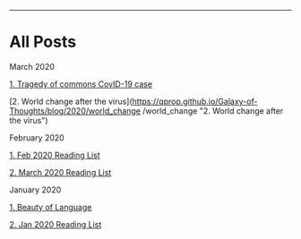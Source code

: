 _____________________________________________________________________

# All Posts

March 2020

[1. Tragedy of commons CovID-19 case](https://qprop.github.io/Galaxy-of-Thoughts/blog/2020/tragedy_of_commons/tragedy_of_commons "1. Tragedy of commons CovID-19 case")

[2. World change after the virus](https://qprop.github.io/Galaxy-of-Thoughts/blog/2020/world_change /world_change "2. World change after the virus")

February 2020

[1. Feb 2020 Reading List](https://qprop.github.io/Galaxy-of-Thoughts/blog/2020/feb20_reading_list/feb20_reading_list "1. Feb 2020 Reading List")

[2. March 2020 Reading List](https://qprop.github.io/Galaxy-of-Thoughts/blog/2020/march20_reading_list/march20_reading_list "2. March 2020 Reading List")

January 2020

[1. Beauty of Language](https://qprop.github.io/Galaxy-of-Thoughts/blog/2020/beauty_language/beauty_language "1. Beauty of Language")

[2. Jan 2020 Reading List](https://qprop.github.io/Galaxy-of-Thoughts/blog/2020/Reading_List/Reading_List "2. Jan 2020 Reading List")